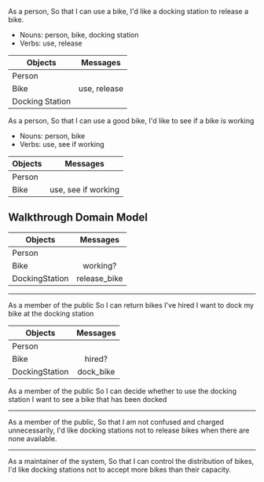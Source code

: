 As a person,
So that I can use a bike,
I'd like a docking station to release a bike.

- Nouns: person, bike, docking station
- Verbs: use, release

|Objects        |Messages    |
|---------------|:----------:|
|Person         |            |
|Bike           |use, release|
|Docking Station|            |

As a person,
So that I can use a good bike,
I'd like to see if a bike is working

- Nouns: person, bike
- Verbs: use, see if working

|Objects        |Messages           |
|---------------|:-----------------:|
|Person         |                   |
|Bike           |use, see if working|

Walkthrough Domain Model
-------------

|Objects        |Messages           |
|---------------|:-----------------:|
|Person         |                   |
|Bike           |working?           |
|DockingStation |release_bike       |

---

As a member of the public
So I can return bikes I've hired
I want to dock my bike at the docking station

|Objects        |Messages           |
|---------------|:-----------------:|
|Person         |                   |
|Bike           |hired?             |
|DockingStation |dock_bike          |

As a member of the public
So I can decide whether to use the docking station
I want to see a bike that has been docked

---

As a member of the public,
So that I am not confused and charged unnecessarily,
I'd like docking stations not to release bikes when there are none available.

---

As a maintainer of the system,
So that I can control the distribution of bikes,
I'd like docking stations not to accept more bikes than their capacity.
